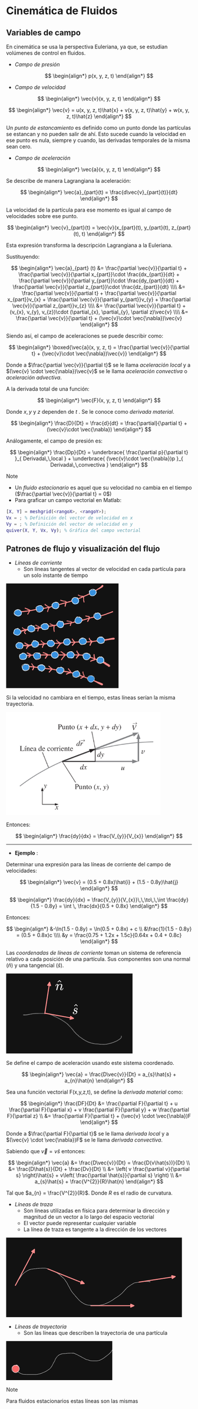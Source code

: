 # Cinemática de Fluidos

## Variables de campo

En cinemática se usa la perspectiva Euleriana, ya que, se estudian volúmenes de control en fluidos.

- _Campo de presión_ 

$$
\begin{align*}
	p(x, y, z, t)
\end{align*}
$$

- _Campo de velocidad_ 

$$
\begin{align*}
	\vec{v}(x, y, z, t) 
\end{align*}
$$

$$
\begin{align*}
	\vec{v} = u(x, y, z, t)\hat{x} + v(x, y, z, t)\hat{y} + w(x, y, z, t)\hat{z}
\end{align*}
$$

Un _punto de estancamiento_ es definido como un punto donde las partículas se estancan y no pueden salir de ahí. Esto sucede cuando la velocidad en ese punto es nula, siempre y cuando, las derivadas temporales de la misma sean cero.

- _Campo de aceleración_ 

$$
\begin{align*}
	\vec{a}(x, y, z, t)
\end{align*}
$$

Se describe de manera Lagrangiana la aceleración:

$$
\begin{align*}
	\vec{a}_{part}(t) = \frac{d\vec{v}_{part}(t)}{dt} 
\end{align*}
$$

La velocidad de la partícula para ese momento es igual al campo de velocidades sobre ese punto.

$$
\begin{align*}
	\vec{v}_{part}(t) = \vec{v}(x_{part}(t), y_{part}(t), z_{part}(t), t)
\end{align*}
$$

Esta expresión transforma la descripción Lagrangiana a la Euleriana.

Sustituyendo:

$$
\begin{align*}
	\vec{a}_{part} (t) &= \frac{\partial \vec{v}}{\partial t} + \frac{\partial \vec{v}}{\partial x_{part}}\cdot \frac{dx_{part}}{dt} + \frac{\partial \vec{v}}{\partial y_{part}}\cdot \frac{dy_{part}}{dt} + \frac{\partial \vec{v}}{\partial z_{part}}\cdot \frac{dz_{part}}{dt}  \\\\
	&= \frac{\partial \vec{v}}{\partial t} + \frac{\partial \vec{v}}{\partial x_{part}}v_{x} + \frac{\partial \vec{v}}{\partial y_{part}}v_{y} + \frac{\partial \vec{v}}{\partial z_{part}}v_{z} \\\\
	&= \frac{\partial \vec{v}}{\partial t} + (v_{x}, v_{y}, v_{z})\cdot (\partial_{x}, \partial_{y}, \partial z)\vec{v} \\\\
	&= \frac{\partial \vec{v}}{\partial t} + (\vec{v}\cdot \vec{\nabla})\vec{v}
\end{align*}
$$

Siendo así, el campo de aceleraciones se puede describir como:

$$
\begin{align*}
	\boxed{\vec{a}(x, y, z, t) = \frac{\partial \vec{v}}{\partial t} + (\vec{v}\cdot \vec{\nabla})\vec{v}}
\end{align*}
$$


Donde a $\frac{\partial \vec{v}}{\partial t}$ se le llama _aceleración local_ y a $(\vec{v} \cdot  \vec{\nabla})\vec{v}$ se le llama _aceleración convectiva_ o _aceleración advectiva_.

A la derivada total de una función:

$$
\begin{align*}
	\vec{F}(x, y, z, t)
\end{align*}
$$

Donde $x, y$ y $z$ dependen de $t$ .
Se le conoce como _derivada material_.

$$
\begin{align*}
	\frac{D}{Dt} = \frac{d}{dt} = \frac{\partial}{\partial t} + (\vec{v}\cdot \vec{\nabla})
\end{align*}
$$

Análogamente, el campo de presión es:

$$
\begin{align*}
	\frac{Dp}{Dt} = \underbrace{ \frac{\partial p}{\partial t} }_{ Derivada\,\,local } + \underbrace{ (\vec{v}\cdot \vec{\nabla})p }_{ Derivada\,\,convectiva }
\end{align*}
$$


>[!Note]
>- Un _fluido estacionario_ es aquel que su velocidad no cambia en el tiempo ($\frac{\partial \vec{v}}{\partial t} = 0$)
>- Para graficar un campo vectorial en Matlab:
```Matlab
[X, Y] = meshgrid(<rangoX>, <rangoY>);
Vx = ; % Definición del vector de velocidad en x
Vy = ; % Definición del vector de velocidad en y
quiver(X, Y, Vx, Vy); % Gráfica del campo vectorial
 ```


## Patrones de flujo y visualización del flujo

- _Líneas de corriente_
	- Son líneas tangentes al vector de velocidad en cada partícula para un solo instante de tiempo

![](attachments/Pasted%20image%2020230416140833.png)

Si la velocidad no cambiara en el tiempo, estas líneas serían la misma trayectoria.

![](attachments/Pasted%20image%2020230501151041.png)

Entonces:

$$
\begin{align*}
	\frac{dy}{dx} = \frac{V_{y}}{V_{x}}
\end{align*}
$$

---

- __Ejemplo__ :

Determinar una expresión para las líneas de corriente del campo de velocidades:

$$
\begin{align*}
	\vec{v} = (0.5 + 0.8x)\hat{i} + (1.5 - 0.8y)\hat{j}
\end{align*}
$$

$$
\begin{align*}
	\frac{dy}{dx} = \frac{V_{y}}{V_{x}}\,\,\to\,\,\int \frac{dy}{1.5 - 0.8y} = \int  \, \frac{dx}{0.5 + 0.8x}
\end{align*}
$$

Entonces:

$$
\begin{align*}
	&-\ln(1.5 - 0.8y) = \ln(0.5 + 0.8x) + c \\
	&\frac{1}{1.5 - 0.8y} = (0.5 + 0.8x)c \\\\
	&y = \frac{0.75 + 1.2x + 1.5c}{0.64x + 0.4 + 0.8c} 
\end{align*}
$$







Las _coordenadas de líneas de corriente_ toman un sistema de referencia relativo a cada posición de una partícula. Sus componentes son una normal ($\hat{n}$) y una tangencial ($\hat{s}$).

![](attachments/Pasted%20image%2020230416142540.png)

Se define el campo de aceleración usando este sistema coordenado.

$$
\begin{align*}
	\vec{a} = \frac{D\vec{v}}{Dt} = a_{s}\hat{s} + a_{n}\hat{n}
\end{align*}
$$


Sea una función vectorial F(x,y,z,t), se define la _derivada material_ como:



$$
\begin{align*}
	\frac{DF}{Dt} &= \frac{\partial F}{\partial t} + u \frac{\partial F}{\partial x} + v \frac{\partial F}{\partial y} + w \frac{\partial F}{\partial z} \\
	&= \frac{\partial F}{\partial t} + (\vec{v} \cdot  \vec{\nabla})F
\end{align*}
$$

Donde a $\frac{\partial F}{\partial t}$ se le llama _derivada local_ y a $(\vec{v} \cdot  \vec{\nabla})F$ se le llama _derivada convectiva_.


Sabiendo que $\vec{v} = v\hat{s}$ entonces:

$$
\begin{align*}
	\vec{a} &= \frac{D\vec{v}}{Dt} = \frac{D(v\hat{s})}{Dt} \\
	&= \frac{D\hat{s}}{Dt} + \frac{Dv}{Dt} \\
	&= \left( v \frac{\partial v}{\partial s} \right)\hat{s} + v\left( \frac{\partial \hat{s}}{\partial s} \right) \\
	&= a_{s}\hat{s} + \frac{V^{2}}{R}\hat{n}
\end{align*}
$$

Tal que $a_{n} = \frac{V^{2}}{R}$. Donde $R$ es el radio de curvatura.



















- _Líneas de traza_
	- Son líneas utilizadas en física para determinar la dirección y magnitud de un vector a lo largo del espacio vectorial
	- El vector puede representar cualquier variable
	- La línea de traza es tangente a la dirección de los vectores

![](attachments/Pasted%20image%2020230416141532.png)

- _Líneas de trayectoria_
	- Son las líneas que describen la trayectoria de una partícula

![](attachments/Pasted%20image%2020230416142111.png)


>[!Note]
>Para fluidos estacionarios estas líneas son las mismas

